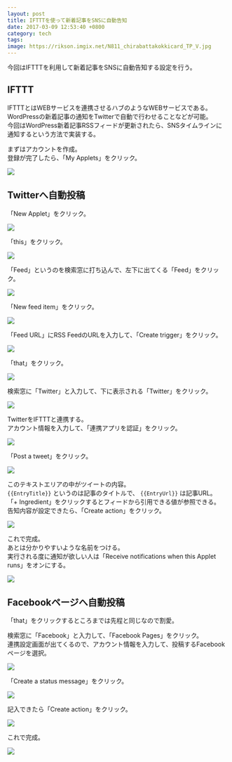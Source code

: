 ```yaml
---
layout: post
title: IFTTTを使って新着記事をSNSに自動告知
date: 2017-03-09 12:53:40 +0800
category: tech
tags: 
image: https://rikson.imgix.net/N811_chirabattakokkicard_TP_V.jpg
---
```

今回はIFTTTを利用して新着記事をSNSに自動告知する設定を行う。

## IFTTT

IFTTTとはWEBサービスを連携させるハブのようなWEBサービスである。  
WordPressの新着記事の通知をTwitterで自動で行わせることなどが可能。  
今回はWordPress新着記事RSSフィードが更新されたら、SNSタイムラインに通知するという方法で実装する。

まずはアカウントを作成。  
登録が完了したら、「My Applets」をクリック。

![](https://rikson.imgix.net/59F7FBFF-9277-438C-86DE-530ADC953E1E.png)



## Twitterへ自動投稿

「New Applet」をクリック。

![](https://rikson.imgix.net/42CE1C9C-4782-43C1-9F42-2D66FBF57A75.png)

「this」をクリック。

![](https://rikson.imgix.net/DC757C09-7756-4DB6-BF4B-1ED4B044E431.png)

「Feed」というのを検索窓に打ち込んで、左下に出てくる「Feed」をクリック。

![](https://rikson.imgix.net/EE0D0562-A3B2-44D1-9CAA-A3D481120327.png)

「New feed item」をクリック。

![](https://rikson.imgix.net/DAE3BB04-DBB6-4561-83F6-393DFB4337F6.png)

「Feed URL」にRSS FeedのURLを入力して、「Create trigger」をクリック。

![](https://rikson.imgix.net/1DD402B7-8C57-42DC-B165-DEC7915E518D.png)

「that」をクリック。

![](https://rikson.imgix.net/FA5615BD-3C3E-4CC7-AC52-BFB073FC4550.png)

検索窓に「Twitter」と入力して、下に表示される「Twitter」をクリック。

![](https://rikson.imgix.net/47366D91-45FE-4F63-938A-38F37A0DC0D7.png)

TwitterをIFTTTと連携する。  
アカウント情報を入力して、「連携アプリを認証」をクリック。

![](https://rikson.imgix.net/96722568-5924-40AA-B19C-38101646E2F3.png)

「Post a tweet」をクリック。

![](https://rikson.imgix.net/C94E458F-1A0C-41F1-9785-9AE99B4EDD90.png)

<!-- {% raw  %} -->

このテキストエリアの中がツイートの内容。  
`{{EntryTitle}}` というのは記事のタイトルで、 `{{EntryUrl}}` は記事URL。  
「+ Ingredient」をクリックするとフィードから引用できる値が参照できる。  
告知内容が設定できたら、「Create action」をクリック。

<!-- {% endraw  %} -->

![](https://rikson.imgix.net/92D95EBA-E2F0-46B3-8B86-5B91B4C909C3.png)

これで完成。  
あとは分かりやすいような名前をつける。  
実行される度に通知が欲しい人は「Receive notifications when this Applet runs」をオンにする。

![](https://rikson.imgix.net/5949FC68-819F-4110-B9E3-7B76450A9316.png)

## Facebookページへ自動投稿

「that」をクリックするところまでは先程と同じなので割愛。

検索窓に「Facebook」と入力して、「Facebook Pages」をクリック。  
連携設定画面が出てくるので、アカウント情報を入力して、投稿するFacebookページを選択。

![](https://rikson.imgix.net/8EDE7223-9FEE-4591-B6AB-02005E45CF0D.png)

「Create a status message」をクリック。

![](https://rikson.imgix.net/4CB69EF1-5656-4C90-81A5-C11FF132FDBC.png)

記入できたら「Create action」をクリック。

![](https://rikson.imgix.net/8C1DA7D4-976E-48E3-8F34-A871B8D1875B.png)

これで完成。

![](https://rikson.imgix.net/1C056100-EA66-4926-97D8-A4430242D3C1.png)



